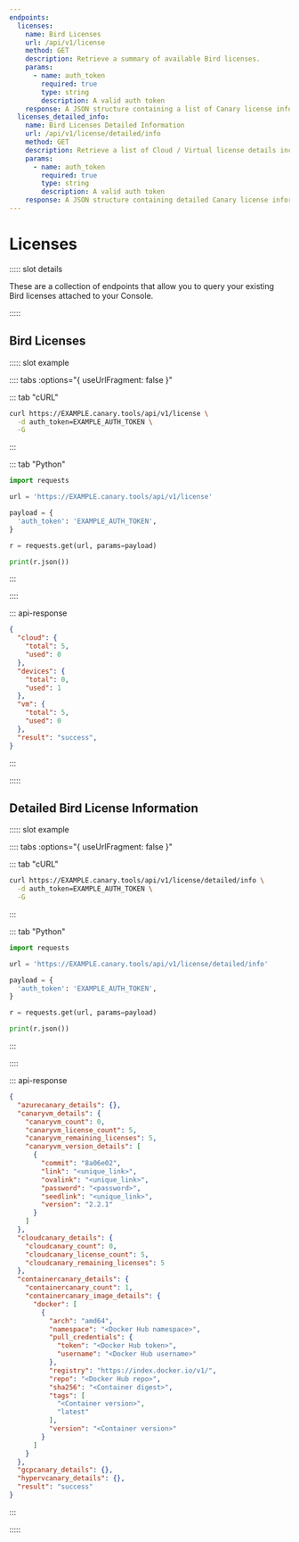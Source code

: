 ```yaml
---
endpoints:
  licenses:
    name: Bird Licenses
    url: /api/v1/license
    method: GET
    description: Retrieve a summary of available Bird licenses.
    params:
      - name: auth_token
        required: true
        type: string
        description: A valid auth token
    response: A JSON structure containing a list of Canary license information.
  licenses_detailed_info:
    name: Bird Licenses Detailed Information
    url: /api/v1/license/detailed/info
    method: GET
    description: Retrieve a list of Cloud / Virtual license details including limits and URLs to images.
    params:
      - name: auth_token
        required: true
        type: string
        description: A valid auth token
    response: A JSON structure containing detailed Canary license information.
---
```

# Licenses

<APIEndpoints :endpoints="$page.frontmatter.endpoints" :path="$page.regularPath">

::::: slot details

These are a collection of endpoints that allow you to query your existing Bird licenses attached to your Console.

:::::

</APIEndpoints>

## Bird Licenses

<APIDetails :endpoint="$page.frontmatter.endpoints.licenses">

::::: slot example

:::: tabs :options="{ useUrlFragment: false }"

::: tab "cURL"

``` bash
curl https://EXAMPLE.canary.tools/api/v1/license \
  -d auth_token=EXAMPLE_AUTH_TOKEN \
  -G
```

:::


::: tab "Python"

``` python
import requests

url = 'https://EXAMPLE.canary.tools/api/v1/license'

payload = {
  'auth_token': 'EXAMPLE_AUTH_TOKEN',
}

r = requests.get(url, params=payload)

print(r.json())
```

:::

::::


::: api-response
```json
{
  "cloud": {
    "total": 5,
    "used": 0
  },
  "devices": {
    "total": 0,
    "used": 1
  },
  "vm": {
    "total": 5,
    "used": 0
  },
  "result": "success",
}
```
:::

:::::

</APIDetails>

## Detailed Bird License Information

<APIDetails :endpoint="$page.frontmatter.endpoints.licenses_detailed_info">

::::: slot example

:::: tabs :options="{ useUrlFragment: false }"

::: tab "cURL"

``` bash
curl https://EXAMPLE.canary.tools/api/v1/license/detailed/info \
  -d auth_token=EXAMPLE_AUTH_TOKEN \
  -G
```

:::


::: tab "Python"

``` python
import requests

url = 'https://EXAMPLE.canary.tools/api/v1/license/detailed/info'

payload = {
  'auth_token': 'EXAMPLE_AUTH_TOKEN',
}

r = requests.get(url, params=payload)

print(r.json())
```

:::

::::


::: api-response
```json
{
  "azurecanary_details": {},
  "canaryvm_details": {
    "canaryvm_count": 0,
    "canaryvm_license_count": 5,
    "canaryvm_remaining_licenses": 5,
    "canaryvm_version_details": [
      {
        "commit": "8a06e02",
        "link": "<unique_link>",
        "ovalink": "<unique_link>",
        "password": "<password>",
        "seedlink": "<unique_link>",
        "version": "2.2.1"
      }
    ]
  },
  "cloudcanary_details": {
    "cloudcanary_count": 0,
    "cloudcanary_license_count": 5,
    "cloudcanary_remaining_licenses": 5
  },
  "containercanary_details": {
    "containercanary_count": 1, 
    "containercanary_image_details": {
      "docker": [
        {
          "arch": "amd64", 
          "namespace": "<Docker Hub namespace>",
          "pull_credentials": {
            "token": "<Docker Hub token>", 
            "username": "<Docker Hub username>"
          }, 
          "registry": "https://index.docker.io/v1/", 
          "repo": "<Docker Hub repo>", 
          "sha256": "<Container digest>", 
          "tags": [
            "<Container version>", 
            "latest"
          ], 
          "version": "<Container version>"
        }
      ]
    }
  },
  "gcpcanary_details": {},
  "hypervcanary_details": {},
  "result": "success"
}
```
:::

:::::

</APIDetails>
